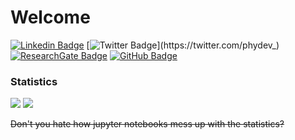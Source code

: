 # Welcome
[![Linkedin Badge](https://img.shields.io/badge/-Mauricio-blue?style=flat&logo=Linkedin&logoColor=white&link=https://www.linkedin.com/in/mm-soares/)](https://www.linkedin.com/in/mm-soares/)
[![Twitter Badge](https://img.shields.io/badge/-@phydev_-1ca0f1?style=flat&labelColor=1ca0f1&logo=twitter&logoColor=white&link=https://twitter.com/phydev_)](https://twitter.com/phydev_)
[![ResearchGate Badge](https://img.shields.io/badge/Research-Gate-9cf)](https://www.researchgate.net/profile/Mauricio-Moreira-Soares)
[![GitHub Badge](https://img.shields.io/github/followers/phydev?style=social)](https://github.com/phydev)

### Statistics

<img src = "https://github-readme-stats.vercel.app/api?username=phydev&show_icons=true&theme=">
<img src="https://github-readme-stats.vercel.app/api/top-langs/?username=phydev&theme=&show_icons=true&hide_border=true&layout=compact" />

<p> <strike>Don't you hate how jupyter notebooks mess up with the statistics?</strike> <p>

